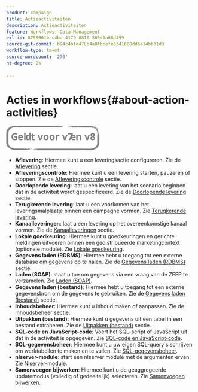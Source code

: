 ```yaml
---
product: campaign
title: Actieactiviteiten
description: Actieactiviteiten
feature: Workflows, Data Management
exl-id: 8758601b-c4bd-4179-8816-305d1a68d499
source-git-commit: b94c4bfd478b4a8fbcefe6341608dd6a14bb31d3
workflow-type: tm+mt
source-wordcount: '270'
ht-degree: 2%

---
```


# Acties in workflows{#about-action-activities}

![](../../assets/common.svg)

* **Aflevering**: Hiermee kunt u een leveringsactie configureren. Zie de [Aflevering](delivery.md) sectie.
* **Afleveringscontrole**: Hiermee kunt u een levering starten, pauzeren of stoppen. Zie de [Afleveringscontrole](delivery-control.md) sectie.
* **Doorlopende levering**: laat u een levering van het scenario beginnen dat in de activiteit wordt gespecificeerd. Zie de [Doorlopende levering](continuous-delivery.md) sectie.
* **Terugkerende levering**: laat u een voorkomen van het leveringsmalplaatje binnen een campagne vormen. Zie [Terugkerende levering](recurring-delivery.md).
* **Kanaalleveringen**: laat u een levering op het overeenkomstige kanaal vormen. Zie de [Kanaalleveringen](cross-channel-deliveries.md) sectie.
* **Lokale goedkeuring**: Hiermee kunt u goedkeuringen en gerichte meldingen uitvoeren binnen een gedistribueerde marketingcontext (optionele module). Zie [Lokale goedkeuring](local-approval.md).
* **Gegevens laden (RDBMS)**: Hiermee hebt u toegang tot een externe database om gegevens op te halen. Zie de [Gegevens laden (RDBMS)](data-loading--rdbms-.md) sectie.
* **Laden (SOAP)**: staat u toe om gegevens via een vraag van de ZEEP te verzamelen. Zie [Laden (SOAP)](loading--soap-.md).
* **Gegevens laden (bestand)**: Hiermee hebt u toegang tot een externe gegevensbron om de gegevens te gebruiken. Zie de [Gegevens laden (bestand)](data-loading--file-.md) sectie.
* **Inhoudsbeheer**: Hiermee kunt u inhoud maken of aanpassen. Zie de [Inhoudsbeheer](content-management.md) sectie.
* **Uitpakken (bestand)**: Hiermee kunt u gegevens uit een tabel in een bestand extraheren. Zie de [Uitpakken (bestand)](extraction--file-.md) sectie.
* **SQL-code en JavaScript-code**: Voert het SQL-script of JavaScript uit dat in de activiteit is opgegeven. Zie [SQL-code en JavaScript-code](sql-code-and-javascript-code.md).
* **SQL-gegevensbeheer**: Hiermee kunt u uw eigen SQL-query&#39;s schrijven om werktabellen te maken en te vullen. Zie [SQL-gegevensbeheer](sql-data-management.md).
* **nlserver-module**: start een nlserver module met de argumenten ervan. Zie [Nlserver-module](nlserver-module.md).
* **Samenvoegen bijwerken**: Hiermee kunt u de geaggregeerde updatemodus (volledig of gedeeltelijk) selecteren. Zie [Samenvoegen bijwerken](update-aggregate.md).
